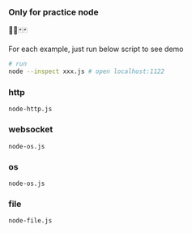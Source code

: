 ### Only for practice node

🎴🎴🃏🃏

For each example, just run below script to see demo

```sh
# run
node --inspect xxx.js # open localhost:1122
```

### http

```
node-http.js
```

### websocket

```
node-os.js
```

### os

```
node-os.js
```

### file

```
node-file.js
```
